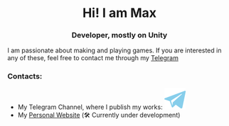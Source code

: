 <div align="center">
  <h1>Hi! I am Max</h1>
</div>
<div align="center">
  <h3>Developer, mostly on Unity</h3>
</div>


I am passionate about making and playing games. If you are interested in any of these, feel free to contact me through my [Telegram](https://t.me/segaminilay)

### Contacts: 
- My Telegram Channel, where I publish my works:
  [![Telegram](./img/tg_logo.svg)](https://t.me/segadevlogs)
- My [Personal Website](https://minilay.dev) (🛠️ Currently under development)
  
